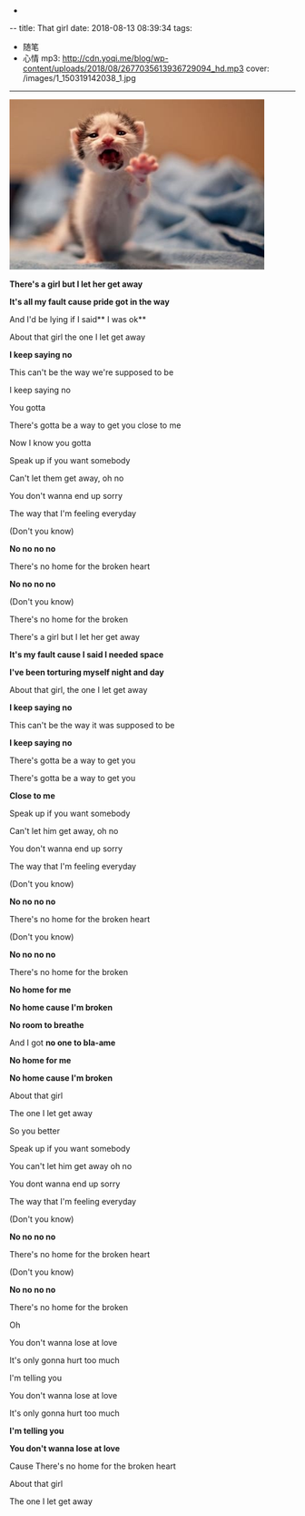 -
--
title: That girl
date: 2018-08-13 08:39:34
tags: 
- 随笔
- 心情
mp3: http://cdn.yoqi.me/blog/wp-content/uploads/2018/08/2677035613936729094_hd.mp3
cover: /images/1_150319142038_1.jpg
---

![](/images/1_150319142038_1.jpg)

**There's a girl but I let her get away**

**It's all my fault cause pride got in the way**

And I'd be lying if I said** I was ok**

About that girl the one I let get away

**I keep saying no**

This can't be the way we're supposed to be

I keep saying no

You gotta

There's gotta be a way to get you close to me

Now I know you gotta

Speak up if you want somebody

Can't let them get away, oh no

You don't wanna end up sorry

The way that I'm feeling everyday

\(Don't you know\)

**No no no no**

There's no home for the broken heart

**No no no no**

\(Don't you know\)

There's no home for the broken

There's a girl but I let her get away

**It's my fault cause I said I needed space**

**I've been torturing myself night and day**

About that girl, the one I let get away

**I keep saying no**

This can't be the way it was supposed to be

**I keep saying no**

There's gotta be a way to get you

There's gotta be a way to get you

**Close to me**

Speak up if you want somebody

Can't let him get away, oh no

You don't wanna end up sorry

The way that I'm feeling everyday

\(Don't you know\)

**No no no no**

There's no home for the broken heart

\(Don't you know\)

**No no no no**

There's no home for the broken

**No home for me**

**No home cause I'm broken**

**No room to breathe**

And I got **no one to bla-ame**

**No home for me**

**No home cause I'm broken**

About that girl

The one I let get away

So you better

Speak up if you want somebody

You can't let him get away oh no

You dont wanna end up sorry

The way that I'm feeling everyday

\(Don't you know\)

**No no no no**

There's no home for the broken heart

\(Don't you know\)

**No no no no**

There's no home for the broken

Oh

You don't wanna lose at love

It's only gonna hurt too much

I'm telling you

You don't wanna lose at love

It's only gonna hurt too much

**I'm telling you**

**You don't wanna lose at love**

Cause There's no home for the broken heart

About that girl

The one I let get away

